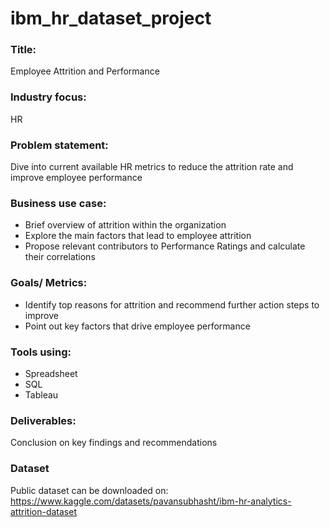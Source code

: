 # ibm_hr_dataset_project

### Title: 
Employee Attrition and Performance

### Industry focus:
HR

### Problem statement:
Dive into current available HR metrics to reduce the attrition rate and improve employee performance

### Business use case:
* Brief overview of attrition within the organization 
* Explore the main factors that lead to employee attrition
* Propose relevant contributors to Performance Ratings and calculate their correlations

### Goals/ Metrics:
* Identify top reasons for attrition and recommend further action steps to improve
* Point out key factors that drive employee performance 

### Tools using:
* Spreadsheet
* SQL
* Tableau

### Deliverables:
Conclusion on key findings and recommendations

### Dataset
Public dataset can be downloaded on: 
https://www.kaggle.com/datasets/pavansubhasht/ibm-hr-analytics-attrition-dataset
